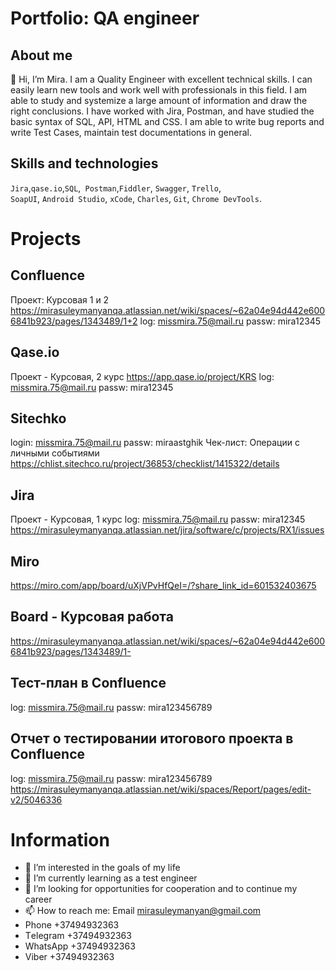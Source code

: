 # Portfolio: QA engineer

## About me

👋 Hi, I’m Mira. I am a Quality Engineer with excellent technical skills. I can easily learn new tools and work well with professionals in this field. I am able to study and systemize a large amount of information and draw the right conclusions. I have worked with Jira, Postman, and have studied the basic syntax of SQL, API, HTML and CSS. I am able to write bug reports and write Test Cases, maintain test documentations in general. 

## Skills and technologies
``Jira``,``qase.io``,``SQL``,`` Postman``,``Fiddler``, ``Swagger``, ``Trello``, <br>
``SoapUI``, ``Android Studio``, ``xCode``, ``Charles``, ``Git``, ``Chrome DevTools``.

# Projects

##	Confluence 
Проект: Курсовая 1  и 2
https://mirasuleymanyanqa.atlassian.net/wiki/spaces/~62a04e94d442e6006841b923/pages/1343489/1+2
log:        missmira.75@mail.ru
passw:   mira12345

##	Qase.io
Проект - Курсовая, 2  курс
https://app.qase.io/project/KRS
log:        missmira.75@mail.ru
passw:  mira12345

##	Sitechko
login:      missmira.75@mail.ru
passw:    miraastghik
Чек-лист: Операции с личными событиями
https://chlist.sitechco.ru/project/36853/checklist/1415322/details

 ##	Jira
Проект - Курсовая, 1 курс
log:        missmira.75@mail.ru
passw:   mira12345
https://mirasuleymanyanqa.atlassian.net/jira/software/c/projects/RX1/issues


##	Miro
https://miro.com/app/board/uXjVPvHfQeI=/?share_link_id=601532403675

##	Board -  Курсовая работа 
https://mirasuleymanyanqa.atlassian.net/wiki/spaces/~62a04e94d442e6006841b923/pages/1343489/1-


##	Тест-план в Confluence
log:        missmira.75@mail.ru
passw:   mira123456789 

##	Отчет о тестировании итогового проекта  в Confluence
log:        missmira.75@mail.ru
passw:   mira123456789 
https://mirasuleymanyanqa.atlassian.net/wiki/spaces/Report/pages/edit-v2/5046336


# Information

- 👀 I’m interested in  the goals of my life
- 🌱 I’m currently learning as a test engineer
- 💞️ I’m looking for opportunities for cooperation and to continue my career
- 📫 How to reach me:   Email		   mirasuleymanyan@gmail.com
-    Phone		   +37494932363
-    Тelegram	 +37494932363
-    WhatsApp   +37494932363
-    Viber      +37494932363
